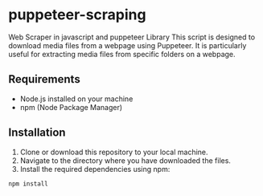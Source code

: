 # puppeteer-scraping
Web Scraper in javascript and puppeteer Library
This script is designed to download media files from a webpage using Puppeteer. It is particularly useful for extracting media files from specific folders on a webpage.

## Requirements

- Node.js installed on your machine
- npm (Node Package Manager)

## Installation

1. Clone or download this repository to your local machine.
2. Navigate to the directory where you have downloaded the files.
3. Install the required dependencies using npm:

```bash
npm install

```
